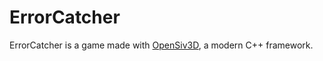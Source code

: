 # ErrorCatcher
ErrorCatcher is a game made with [OpenSiv3D](https://github.com/Siv3D/OpenSiv3D), a modern C++ framework.
